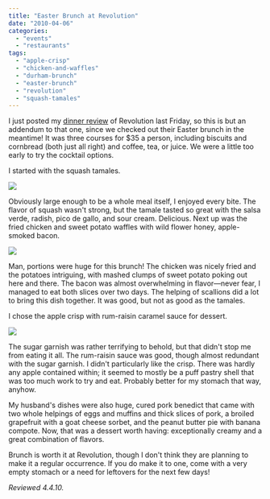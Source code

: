 ```yaml
---
title: "Easter Brunch at Revolution"
date: "2010-04-06"
categories: 
  - "events"
  - "restaurants"
tags: 
  - "apple-crisp"
  - "chicken-and-waffles"
  - "durham-brunch"
  - "easter-brunch"
  - "revolution"
  - "squash-tamales"
---
```


I just posted my [dinner review](https://thegourmez.com/blog/2010/04/02/revolution-downtown-durham-restaurant-review/) of Revolution last Friday, so this is but an  addendum to that one, since we checked out their Easter brunch in the meantime! It was three courses for $35 a person, including biscuits and cornbread (both just all right) and coffee, tea, or juice. We were a little too early to try the cocktail options.

I started with the squash tamales.

![](https://thegourmez-wpmedia.s3.amazonaws.com/2024/07/revolutionbrunch01.jpg)

Obviously large enough to be a whole meal itself, I enjoyed every bite. The flavor of squash wasn't strong, but the tamale tasted so great with the salsa verde, radish, pico de gallo, and sour cream. Delicious. Next up was the fried chicken and sweet potato waffles with wild flower honey, apple-smoked bacon.

![](https://thegourmez-wpmedia.s3.amazonaws.com/2024/07/revolutionbrunch03.jpg)

Man, portions were huge for this brunch! The chicken was nicely fried and the potatoes intriguing, with mashed clumps of sweet potato poking out here and there. The bacon was almost overwhelming in flavor—never fear, I managed to eat both slices over two days. The helping of scallions did a lot to bring this dish together. It was good, but not as good as the tamales.

I chose the apple crisp with rum-raisin caramel sauce for dessert.

![](https://thegourmez-wpmedia.s3.amazonaws.com/2024/07/revolutionbrunch04.jpg)

The sugar garnish was rather terrifying to behold, but that didn't stop me from eating it all. The rum-raisin sauce was good, though almost redundant with the sugar garnish. I didn't particularly like the crisp. There was hardly any apple contained within; it seemed to mostly be a puff pastry shell that was too much work to try and eat. Probably better for my stomach that way, anyhow.

My husband's dishes were also huge, cured pork benedict that came with two whole helpings of eggs and muffins and thick slices of pork, a broiled grapefruit with a goat cheese sorbet, and the peanut butter pie with banana compote. Now, that was a dessert worth having: exceptionally creamy and a great combination of flavors.

Brunch is worth it at Revolution, though I don't think they are planning to make it a regular occurrence. If you do make it to one, come with a very empty stomach or a need for leftovers for the next few days!

_Reviewed 4.4.10._
